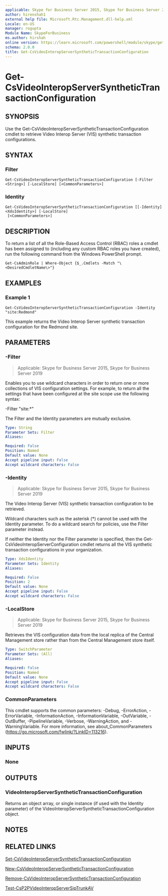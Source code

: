 ```yaml
---
applicable: Skype for Business Server 2015, Skype for Business Server 2019
author: hirenshah1
external help file: Microsoft.Rtc.Management.dll-help.xml
Locale: en-US
manager: rogupta
Module Name: SkypeForBusiness
ms.author: hirshah
online version: https://learn.microsoft.com/powershell/module/skype/get-csvideointeropserversynthetictransactionconfiguration
schema: 2.0.0
title: Get-CsVideoInteropServerSyntheticTransactionConfiguration
---
```


# Get-CsVideoInteropServerSyntheticTransactionConfiguration

## SYNOPSIS
Use the Get-CsVideoInteropServerSyntheticTransactionConfiguration cmdlet to retrieve Video Interop Server (VIS) synthetic transaction configurations.

## SYNTAX

### Filter
```
Get-CsVideoInteropServerSyntheticTransactionConfiguration [-Filter <String>] [-LocalStore] [<CommonParameters>]
```

### Identity
```
Get-CsVideoInteropServerSyntheticTransactionConfiguration [[-Identity] <XdsIdentity>] [-LocalStore]
 [<CommonParameters>]
```

## DESCRIPTION
To return a list of all the Role-Based Access Control (RBAC) roles a cmdlet has been assigned to (including any custom RBAC roles you have created), run the following command from the Windows PowerShell prompt.

`Get-CsAdminRole | Where-Object {$_.Cmdlets -Match "\<DesiredCmdletName\>"}`

## EXAMPLES

### Example 1
```
Get-CsVideoInteropServerSyntheticTransactionConfiguration -Identity "site:Redmond"
```

This example returns the Video Interop Server synthetic transaction configuration for the Redmond site.

## PARAMETERS

### -Filter

> Applicable: Skype for Business Server 2015, Skype for Business Server 2019

Enables you to use wildcard characters in order to return one or more collections of VIS configuration settings.
For example, to return all the settings that have been configured at the site scope use the following syntax:

-Filter "site:*"

The Filter and the Identity parameters are mutually exclusive.

```yaml
Type: String
Parameter Sets: Filter
Aliases:

Required: False
Position: Named
Default value: None
Accept pipeline input: False
Accept wildcard characters: False
```

### -Identity

> Applicable: Skype for Business Server 2015, Skype for Business Server 2019

The Video Interop Server (VIS) synthetic transaction configuration to be retrieved.

Wildcard characters such as the asterisk (*) cannot be used with the Identity parameter.
To do a wildcard search for policies, use the Filter parameter instead.

If neither the Identity nor the Filter parameter is specified, then the Get-CsVideoInteropServerConfiguration cmdlet returns all the VIS synthetic transaction configurations in your organization.

```yaml
Type: XdsIdentity
Parameter Sets: Identity
Aliases:

Required: False
Position: 2
Default value: None
Accept pipeline input: False
Accept wildcard characters: False
```

### -LocalStore

> Applicable: Skype for Business Server 2015, Skype for Business Server 2019

Retrieves the VIS configuration data from the local replica of the Central Management store rather than from the Central Management store itself.

```yaml
Type: SwitchParameter
Parameter Sets: (All)
Aliases:

Required: False
Position: Named
Default value: None
Accept pipeline input: False
Accept wildcard characters: False
```

### CommonParameters
This cmdlet supports the common parameters: -Debug, -ErrorAction, -ErrorVariable, -InformationAction, -InformationVariable, -OutVariable, -OutBuffer, -PipelineVariable, -Verbose, -WarningAction, and -WarningVariable. For more information, see about_CommonParameters (https://go.microsoft.com/fwlink/?LinkID=113216).

## INPUTS

### None

## OUTPUTS

### VideoInteropServerSyntheticTransactionConfiguration
Returns an object array, or single instance (if used with the Identity parameter) of the VideoInteropServerSyntheticTransactionConfiguration object.

## NOTES

## RELATED LINKS

[Set-CsVideoInteropServerSyntheticTransactionConfiguration](Set-CsVideoInteropServerSyntheticTransactionConfiguration.md)

[New-CsVideoInteropServerSyntheticTransactionConfiguration](New-CsVideoInteropServerSyntheticTransactionConfiguration.md)

[Remove-CsVideoInteropServerSyntheticTransactionConfiguration](Remove-CsVideoInteropServerSyntheticTransactionConfiguration.md)

[Test-CsP2PVideoInteropServerSipTrunkAV](Test-CsP2PVideoInteropServerSipTrunkAV.md)
